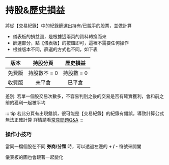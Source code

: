# 持股&歷史損益

  將從【交易紀錄】中的紀錄篩選出持有/已脫手的股票，並做計算

  - 儀表板的損益圖，是根據這兩頁的資料轉換而來
  - 篩選部分，點【儀表板】的<Badge text="更新交易紀錄" vertical="middle"/>按鈕即可，這裡不需要任何操作
  - 根據版本不同，篩選的方式也不同，如下表

 版本   | 持股分頁 | 歷史損益 |
:-----:|:--------:|:-------------: |
免費版 | 持股數不 = 0 |  持股數 = 0 |
收費版 | 未平倉       |  已平倉     |

  差別: 若單一個股交易次數多，不容易判別之後的交易是否有確實獲利，會和前之前的獲利一起被平均

  ::: tip 若此分頁有出現錯誤，很可能是【交易紀錄】的紀錄有錯誤，導致計算公式無法正確計算
  詳情請看[常見問題Q&A](https://lazypisces.notion.site/by-1eb1a56ddc82454781cc3770c7816197#5626237eca314e3390ad37f9d6d514ce)
  :::

### 操作小技巧

當同一檔個股在不同 **券商/分類** 時，可以透過左邊的 **+ / -** 符號來開闔

儀表板的圖也會跟著一起變化

